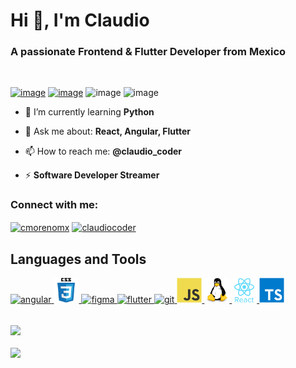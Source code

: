 <h1 align="left">Hi 👋, I'm Claudio</h1>
<h3 align="left">A passionate Frontend & Flutter Developer from Mexico</h3><br>

<a href="https://www.twitch.tv/claudio_coder" target="blank">![image](https://img.shields.io/badge/Twitch-9146FF?style=for-the-badge&logo=twitch&logoColor=white)</a>
<a href="https://twitter.com/claudio_coder" target="blank">![image](https://img.shields.io/badge/Twitter-1DA1F2?style=for-the-badge&logo=twitter&logoColor=white)</a>
![image](https://img.shields.io/badge/Brave-FF1B2D?style=for-the-badge&logo=Brave&logoColor=white)
![image](https://img.shields.io/badge/mac%20os-000000?style=for-the-badge&logo=apple&logoColor=white)

- 🌱 I’m currently learning **Python**

- 💬 Ask me about: **React, Angular, Flutter**

- 📫 How to reach me: **@claudio_coder**

- ⚡ **Software Developer Streamer**

<h3 align="left">Connect with me:</h3>
<p align="left">
  
<a href="https://linkedin.com/in/cmorenomx" target="blank"><img align="center" src="https://raw.githubusercontent.com/rahuldkjain/github-profile-readme-generator/master/src/images/icons/Social/linked-in-alt.svg" alt="cmorenomx" height="30" width="40" /></a>
<a href="https://www.leetcode.com/claudiocoder" target="blank"><img align="center" src="https://raw.githubusercontent.com/rahuldkjain/github-profile-readme-generator/master/src/images/icons/Social/leet-code.svg" alt="claudiocoder" height="30" width="40" /></a>
</p>

## Languages and Tools

<p align="left">
<a href="https://angular.io" target="_blank" rel="noreferrer"> <img src="https://angular.io/assets/images/logos/angular/angular.svg" alt="angular" width="40" height="40"/> </a> 
<a href="https://www.w3schools.com/css/" target="_blank" rel="noreferrer"> <img src="https://raw.githubusercontent.com/devicons/devicon/master/icons/css3/css3-original-wordmark.svg" alt="css3" width="40" height="40"/> </a> 
<a href="https://www.figma.com/" target="_blank" rel="noreferrer"> <img src="https://www.vectorlogo.zone/logos/figma/figma-icon.svg" alt="figma" width="40" height="40"/> </a> 
<a href="https://flutter.dev" target="_blank" rel="noreferrer"> <img src="https://www.vectorlogo.zone/logos/flutterio/flutterio-icon.svg" alt="flutter" width="40" height="40"/> </a>
<a href="https://git-scm.com/" target="_blank" rel="noreferrer"> <img src="https://www.vectorlogo.zone/logos/git-scm/git-scm-icon.svg" alt="git" width="40" height="40"/> </a>
<a href="https://developer.mozilla.org/en-US/docs/Web/JavaScript" target="_blank" rel="noreferrer"> <img src="https://raw.githubusercontent.com/devicons/devicon/master/icons/javascript/javascript-original.svg" alt="javascript" width="40" height="40"/> </a> 
<a href="https://www.linux.org/" target="_blank" rel="noreferrer"> <img src="https://raw.githubusercontent.com/devicons/devicon/master/icons/linux/linux-original.svg" alt="linux" width="40" height="40"/> </a> 
<a href="https://reactjs.org/" target="_blank" rel="noreferrer"> <img src="https://raw.githubusercontent.com/devicons/devicon/master/icons/react/react-original-wordmark.svg" alt="react" width="40" height="40"/> </a>
<a href="https://www.typescriptlang.org/" target="_blank" rel="noreferrer"> <img src="https://raw.githubusercontent.com/devicons/devicon/master/icons/typescript/typescript-original.svg" alt="typescript" width="40" height="40"/> </a> 
</p>
  
<br>  
 
<a href="https://github.com/claudiocoder">
  <img align="center" src="https://github-readme-stats-claudiocoder.vercel.app/api?username=claudiocoder&show_icons=true&layout=compact&theme=outrun&hide=issues" />
</a><br><br>

<a href="https://github.com/claudiocoder">
  <img align="center" src="https://github-readme-stats-claudiocoder.vercel.app/api/top-langs/?username=claudiocoder&layout=compact&theme=outrun" />
</a>

